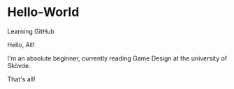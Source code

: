 # Hello-World
Learning GitHub

Hello, All!

I'm an absolute beginner, currently reading Game Design at the university of Skövde.

That's all!
